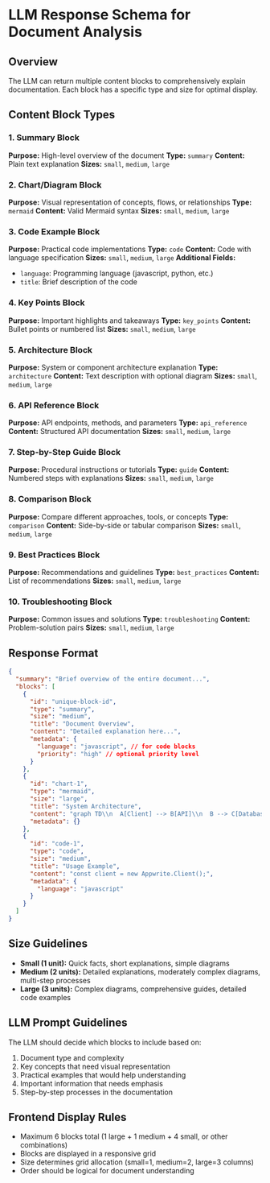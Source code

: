 # LLM Response Schema for Document Analysis

## Overview
The LLM can return multiple content blocks to comprehensively explain documentation. Each block has a specific type and size for optimal display.

## Content Block Types

### 1. Summary Block
**Purpose:** High-level overview of the document
**Type:** `summary`
**Content:** Plain text explanation
**Sizes:** `small`, `medium`, `large`

### 2. Chart/Diagram Block
**Purpose:** Visual representation of concepts, flows, or relationships
**Type:** `mermaid`
**Content:** Valid Mermaid syntax
**Sizes:** `small`, `medium`, `large`

### 3. Code Example Block
**Purpose:** Practical code implementations
**Type:** `code`
**Content:** Code with language specification
**Sizes:** `small`, `medium`, `large`
**Additional Fields:**
- `language`: Programming language (javascript, python, etc.)
- `title`: Brief description of the code

### 4. Key Points Block
**Purpose:** Important highlights and takeaways
**Type:** `key_points`
**Content:** Bullet points or numbered list
**Sizes:** `small`, `medium`, `large`

### 5. Architecture Block
**Purpose:** System or component architecture explanation
**Type:** `architecture`
**Content:** Text description with optional diagram
**Sizes:** `small`, `medium`, `large`

### 6. API Reference Block
**Purpose:** API endpoints, methods, and parameters
**Type:** `api_reference`
**Content:** Structured API documentation
**Sizes:** `small`, `medium`, `large`

### 7. Step-by-Step Guide Block
**Purpose:** Procedural instructions or tutorials
**Type:** `guide`
**Content:** Numbered steps with explanations
**Sizes:** `small`, `medium`, `large`

### 8. Comparison Block
**Purpose:** Compare different approaches, tools, or concepts
**Type:** `comparison`
**Content:** Side-by-side or tabular comparison
**Sizes:** `small`, `medium`, `large`

### 9. Best Practices Block
**Purpose:** Recommendations and guidelines
**Type:** `best_practices`
**Content:** List of recommendations
**Sizes:** `small`, `medium`, `large`

### 10. Troubleshooting Block
**Purpose:** Common issues and solutions
**Type:** `troubleshooting`
**Content:** Problem-solution pairs
**Sizes:** `small`, `medium`, `large`

## Response Format

```json
{
  "summary": "Brief overview of the entire document...",
  "blocks": [
    {
      "id": "unique-block-id",
      "type": "summary",
      "size": "medium",
      "title": "Document Overview",
      "content": "Detailed explanation here...",
      "metadata": {
        "language": "javascript", // for code blocks
        "priority": "high" // optional priority level
      }
    },
    {
      "id": "chart-1",
      "type": "mermaid",
      "size": "large",
      "title": "System Architecture",
      "content": "graph TD\\n  A[Client] --> B[API]\\n  B --> C[Database]",
      "metadata": {}
    },
    {
      "id": "code-1",
      "type": "code",
      "size": "medium",
      "title": "Usage Example",
      "content": "const client = new Appwrite.Client();",
      "metadata": {
        "language": "javascript"
      }
    }
  ]
}
```

## Size Guidelines

- **Small (1 unit):** Quick facts, short explanations, simple diagrams
- **Medium (2 units):** Detailed explanations, moderately complex diagrams, multi-step processes
- **Large (3 units):** Complex diagrams, comprehensive guides, detailed code examples

## LLM Prompt Guidelines

The LLM should decide which blocks to include based on:
1. Document type and complexity
2. Key concepts that need visual representation
3. Practical examples that would help understanding
4. Important information that needs emphasis
5. Step-by-step processes in the documentation

## Frontend Display Rules

- Maximum 6 blocks total (1 large + 1 medium + 4 small, or other combinations)
- Blocks are displayed in a responsive grid
- Size determines grid allocation (small=1, medium=2, large=3 columns)
- Order should be logical for document understanding
